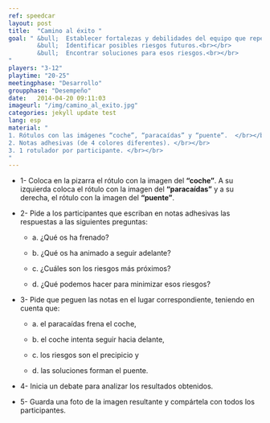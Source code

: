```yaml
---
ref: speedcar
layout: post
title:  "Camino al éxito "
goal: " &bull;  Establecer fortalezas y debilidades del equipo que repercuten en su productividad.<br></br>
    	&bull;  Identificar posibles riesgos futuros.<br></br>
    	&bull;  Encontrar soluciones para esos riesgos.<br></br>
"
players: "3-12"
playtime: "20-25"
meetingphase: "Desarrollo"
groupphase: "Desempeño"
date:   2014-04-20 09:11:03
imageurl: "/img/camino_al_exito.jpg"
categories: jekyll update test
lang: esp
material: "
1. Rótulos con las imágenes “coche”, “paracaídas” y “puente”.  </br></br>
2. Notas adhesivas (de 4 colores diferentes). </br></br>
3. 1 rotulador por participante. </br></br>
"
---
```

- 1- Coloca en la pizarra el rótulo con la imagen del <b>“coche”</b>. A su izquierda coloca el rótulo con la imagen del <b>“paracaídas”</b> y a su derecha, el rótulo con la imagen del <b>“puente”</b>.

- 2- Pide a los participantes que escriban en notas adhesivas las respuestas a las siguientes preguntas:

	- a. ¿Qué os ha frenado?

	- b. ¿Qué os ha animado a seguir adelante?

	- c. ¿Cuáles son los riesgos más próximos?

	- d. ¿Qué podemos hacer para minimizar esos riesgos?

- 3- Pide que peguen las notas en el lugar correspondiente, teniendo en cuenta que:

	- a. el paracaídas frena el coche,

	- b. el coche intenta seguir hacia delante,

	- c. los riesgos son el precipicio y

	- d. las soluciones forman el puente.

- 4- Inicia un debate para analizar los resultados obtenidos.

- 5- Guarda una foto de la imagen resultante y compártela con todos los participantes.

